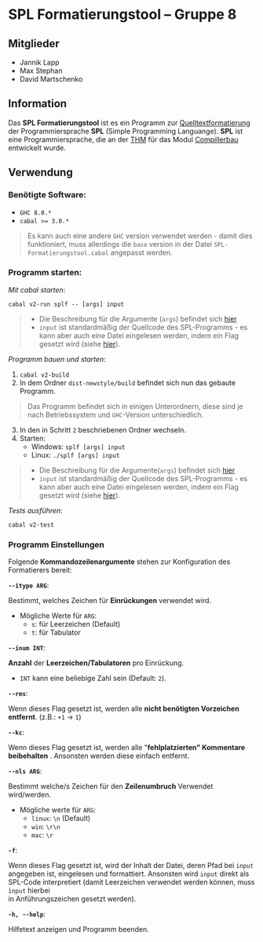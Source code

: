 # SPL Formatierungstool – Gruppe 8

## Mitglieder

- Jannik Lapp
- Max Stephan
- David Martschenko

## Information

Das **SPL Formatierungstool** ist es ein Programm zur [Quelltextformatierung](https://de.wikipedia.org/wiki/Quelltextformatierung) der Programmiersprache **SPL** (Simple Programming Languange). **SPL** ist eine Programmiersprache, die an der [THM](https://www.thm.de/site/) für das Modul [Compillerbau](https://www.thm.de/organizer/index.php?option=com_organizer&view=subject_item&id=9) entwickelt wurde.

## Verwendung

### Benötigte Software:

- `GHC 8.0.*`
- `cabal >= 3.0.*`

> Es kann auch eine andere `GHC` version verwendet werden - damit dies funktioniert, muss allerdings die `base` version in der Datei `SPL-Formatierungstool.cabal` angepasst werden.

<!--TODO vtl. allow more base Versions in Cabal file--->

### Programm starten:

_Mit cabal starten_:

`cabal v2-run splf -- [args] input`

> - Die Beschreibung für die Argumente (`args`) befindet sich [hier](#programm-einstellungen)
> - `input` ist standardmäßig der Quellcode des SPL-Programms - es kann aber auch eine Datei eingelesen werden, indem ein Flag gesetzt wird (siehe [hier](#programm-einstellungen)).

_Programm bauen und starten_:

1. `cabal v2-build`
2. In dem Ordner `dist-newstyle/build` befindet sich nun das gebaute Programm.

> Das Programm befindet sich in einigen Unterordnern, diese sind je nach Betriebssystem und `GHC`-Version unterschiedlich.

3. In den in Schritt `2` beschriebenen Ordner wechseln.
4. Starten:
   - Windows: `splf [args] input`
   - Linux: `./splf [args] input`

> - Die Beschreibung für die Argumente(`args`) befindet sich [hier](#programm-einstellungen)
> - `input` ist standardmäßig der Quellcode des SPL-Programms - es kann aber auch eine Datei eingelesen werden, indem ein Flag gesetzt wird (siehe [hier](#programm-einstellungen)).

_Tests ausführen_:

`cabal v2-test`

### Programm Einstellungen

Folgende **Kommandozeilenargumente** stehen zur Konfiguration des Formatierers bereit:

**`--itype ARG`**:

Bestimmt, welches Zeichen für **Einrückungen** verwendet wird.

- Mögliche Werte für `ARG`:
  - `s`: für Leerzeichen (Default)
  - `t`: für Tabulator

**`--inum INT`**:

**Anzahl** der **Leerzeichen/Tabulatoren** pro Einrückung.

- `INT` kann eine beliebige Zahl sein (Default: `2`).

**`--rms`**:

Wenn dieses Flag gesetzt ist, werden alle **nicht benötigten Vorzeichen entfernt**. (z.B.: `+1` -> `1`)

**`--kc`**:

Wenn dieses Flag gesetzt ist, werden alle "**fehlplatzierten" Kommentare** **beibehalten** .
Ansonsten werden diese einfach entfernt.

**`--nls ARG`**:

Bestimmt welche/s Zeichen für den **Zeilenumbruch** Verwendet wird/werden.

- Mögliche werte für `ARG`:
  - `linux`: `\n` (Default)
  - `win`: `\r\n`
  - `mac`: `\r`

**`-f`**:

Wenn dieses Flag gesetzt ist, wird der Inhalt der Datei, deren Pfad bei `input` angegeben ist, eingelesen und formattiert.
Ansonsten wird `input` direkt als SPL-Code interpretiert (damit Leerzeichen verwendet werden können, muss `ìnput` hierbei  
in Anführungszeichen gesetzt werden).

**`-h, --help`**:

Hilfetext anzeigen und Programm beenden.
